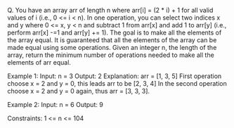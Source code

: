 Q. You have an array arr of length n where arr[i] = (2 \* i) + 1 for all valid values of i (i.e., 0 <= i < n).
In one operation, you can select two indices x and y where 0 <= x, y < n and subtract 1 from arr[x] and add 1 to arr[y] (i.e., perform arr[x] -=1 and arr[y] += 1). The goal is to make all the elements of the array equal. It is guaranteed that all the elements of the array can be made equal using some operations.
Given an integer n, the length of the array, return the minimum number of operations needed to make all the elements of arr equal.

Example 1:
Input: n = 3
Output: 2
Explanation: arr = [1, 3, 5]
First operation choose x = 2 and y = 0, this leads arr to be [2, 3, 4]
In the second operation choose x = 2 and y = 0 again, thus arr = [3, 3, 3].

Example 2:
Input: n = 6
Output: 9

Constraints:
1 <= n <= 104
